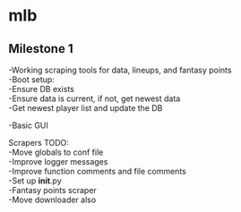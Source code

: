 # mlb

## Milestone 1
-Working scraping tools for data, lineups, and fantasy points  
-Boot setup:  
  -Ensure DB exists  
  -Ensure data is current, if not, get newest data  
  -Get newest player list and update the DB
  
-Basic GUI  

Scrapers TODO:  
-Move globals to conf file    
-Improve logger messages  
-Improve function comments and file comments  
-Set up __init__.py  
-Fantasy points scraper    
-Move downloader also  
